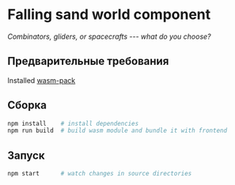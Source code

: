 # Falling sand world component

*Combinators, gliders, or spacecrafts --- what do you choose?*

## Предварительные требования 

Installed [wasm-pack](https://rustwasm.github.io/wasm-pack/installer/)

## Сборка

```sh
npm install    # install dependencies
npm run build  # build wasm module and bundle it with frontend
```

## Запуск

```sh
npm start      # watch changes in source directories
```
